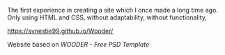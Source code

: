 The first experience in creating a site which I once made a long time ago.
Only using HTML and CSS,
without adaptability, without functionality, 

https://svnestie99.github.io/Wooder/

Website based on *WOODER - Free PSD Template*
